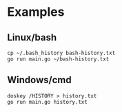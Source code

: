 # Examples

## Linux/bash
```shell
cp ~/.bash_history bash-history.txt
go run main.go ~/bash-history.txt
```

## Windows/cmd
```shell
doskey /HISTORY > history.txt
go run main.go history.txt
```

